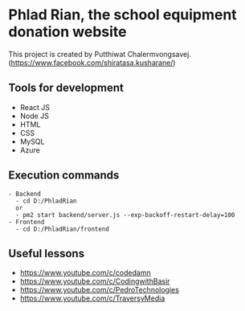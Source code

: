 # Phlad Rian, the school equipment donation website

This project is created by Putthiwat Chalermvongsavej. (https://www.facebook.com/shiratasa.kusharane/)

## Tools for development

- React JS
- Node JS
- HTML
- CSS
- MySQL
- Azure

## Execution commands

```
- Backend
  - cd D:/PhladRian
  or
  - pm2 start backend/server.js --exp-backoff-restart-delay=100
- Frontend
  - cd D:/PhladRian/frontend
```

## Useful lessons

- https://www.youtube.com/c/codedamn
- https://www.youtube.com/c/CodingwithBasir
- https://www.youtube.com/c/PedroTechnologies
- https://www.youtube.com/c/TraversyMedia